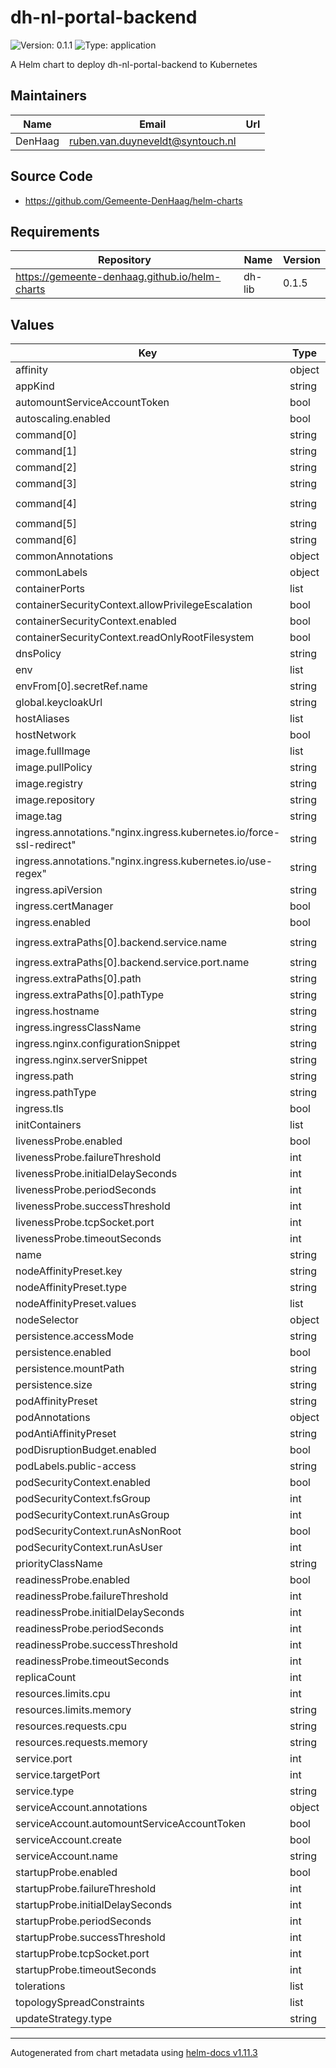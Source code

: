 # dh-nl-portal-backend

![Version: 0.1.1](https://img.shields.io/badge/Version-0.1.2-informational?style=flat-square) ![Type: application](https://img.shields.io/badge/Type-application-informational?style=flat-square)

A Helm chart to deploy dh-nl-portal-backend to Kubernetes

## Maintainers

| Name | Email | Url |
| ---- | ------ | --- |
| DenHaag | <ruben.van.duyneveldt@syntouch.nl> |  |

## Source Code

* <https://github.com/Gemeente-DenHaag/helm-charts>

## Requirements

| Repository | Name | Version |
|------------|------|---------|
| https://gemeente-denhaag.github.io/helm-charts | dh-lib | 0.1.5 |

## Values

| Key | Type | Default | Description |
|-----|------|---------|-------------|
| affinity | object | `{}` |  |
| appKind | string | `"Deployment"` |  |
| automountServiceAccountToken | bool | `false` |  |
| autoscaling.enabled | bool | `false` |  |
| command[0] | string | `"java"` |  |
| command[1] | string | `"-XX:MinRAMPercentage=20.0"` |  |
| command[2] | string | `"-XX:MaxRAMPercentage=80.0"` |  |
| command[3] | string | `"-XshowSettings:vm"` |  |
| command[4] | string | `"-Djava.security.egd=file:/dev/./urandom"` |  |
| command[5] | string | `"-jar"` |  |
| command[6] | string | `"/opt/app.jar"` |  |
| commonAnnotations | object | `{}` |  |
| commonLabels | object | `{}` |  |
| containerPorts | list | `[]` |  |
| containerSecurityContext.allowPrivilegeEscalation | bool | `false` |  |
| containerSecurityContext.enabled | bool | `true` |  |
| containerSecurityContext.readOnlyRootFilesystem | bool | `true` |  |
| dnsPolicy | string | `"ClusterFirst"` |  |
| env | list | `[]` |  |
| envFrom[0].secretRef.name | string | `"{{ include \"app.fullname\" . }}"` |  |
| global.keycloakUrl | string | `"https://keycloak-zgw.test.denhaag.nl"` |  |
| hostAliases | list | `[]` |  |
| hostNetwork | bool | `false` |  |
| image.fullImage | list | `[]` |  |
| image.pullPolicy | string | `"IfNotPresent"` |  |
| image.registry | string | `"crzgwpweu01.azurecr.io"` |  |
| image.repository | string | `"zgw/dh-nl-portal-backend"` |  |
| image.tag | string | `nil` |  |
| ingress.annotations."nginx.ingress.kubernetes.io/force-ssl-redirect" | string | `"true"` |  |
| ingress.annotations."nginx.ingress.kubernetes.io/use-regex" | string | `"true"` |  |
| ingress.apiVersion | string | `nil` |  |
| ingress.certManager | bool | `false` |  |
| ingress.enabled | bool | `true` |  |
| ingress.extraPaths[0].backend.service.name | string | `"{{ include \"common.names.fullname\" . }}"` |  |
| ingress.extraPaths[0].backend.service.port.name | string | `"app"` |  |
| ingress.extraPaths[0].path | string | `"/api/(.*)"` |  |
| ingress.extraPaths[0].pathType | string | `"Prefix"` |  |
| ingress.hostname | string | `""` |  |
| ingress.ingressClassName | string | `"nginx"` |  |
| ingress.nginx.configurationSnippet | string | `nil` |  |
| ingress.nginx.serverSnippet | string | `nil` |  |
| ingress.path | string | `"/graphql"` |  |
| ingress.pathType | string | `"Prefix"` |  |
| ingress.tls | bool | `true` |  |
| initContainers | list | `[]` |  |
| livenessProbe.enabled | bool | `true` |  |
| livenessProbe.failureThreshold | int | `2` |  |
| livenessProbe.initialDelaySeconds | int | `30` |  |
| livenessProbe.periodSeconds | int | `30` |  |
| livenessProbe.successThreshold | int | `1` |  |
| livenessProbe.tcpSocket.port | int | `8080` |  |
| livenessProbe.timeoutSeconds | int | `5` |  |
| name | string | `"dh-nl-portal-backend"` |  |
| nodeAffinityPreset.key | string | `""` |  |
| nodeAffinityPreset.type | string | `""` |  |
| nodeAffinityPreset.values | list | `[]` |  |
| nodeSelector | object | `{}` |  |
| persistence.accessMode | string | `"ReadWriteOnce"` |  |
| persistence.enabled | bool | `false` |  |
| persistence.mountPath | string | `"/data"` |  |
| persistence.size | string | `"10Gi"` |  |
| podAffinityPreset | string | `""` |  |
| podAnnotations | object | `{}` |  |
| podAntiAffinityPreset | string | `"soft"` |  |
| podDisruptionBudget.enabled | bool | `false` |  |
| podLabels.public-access | string | `"allow"` |  |
| podSecurityContext.enabled | bool | `true` |  |
| podSecurityContext.fsGroup | int | `1000` |  |
| podSecurityContext.runAsGroup | int | `1000` |  |
| podSecurityContext.runAsNonRoot | bool | `true` |  |
| podSecurityContext.runAsUser | int | `1000` |  |
| priorityClassName | string | `""` |  |
| readinessProbe.enabled | bool | `false` |  |
| readinessProbe.failureThreshold | int | `6` |  |
| readinessProbe.initialDelaySeconds | int | `60` |  |
| readinessProbe.periodSeconds | int | `30` |  |
| readinessProbe.successThreshold | int | `1` |  |
| readinessProbe.timeoutSeconds | int | `5` |  |
| replicaCount | int | `1` |  |
| resources.limits.cpu | int | `1` |  |
| resources.limits.memory | string | `"2Gi"` |  |
| resources.requests.cpu | string | `"500m"` |  |
| resources.requests.memory | string | `"1Gi"` |  |
| service.port | int | `8080` |  |
| service.targetPort | int | `8080` |  |
| service.type | string | `"ClusterIP"` |  |
| serviceAccount.annotations | object | `{}` |  |
| serviceAccount.automountServiceAccountToken | bool | `true` |  |
| serviceAccount.create | bool | `false` |  |
| serviceAccount.name | string | `nil` |  |
| startupProbe.enabled | bool | `true` |  |
| startupProbe.failureThreshold | int | `15` |  |
| startupProbe.initialDelaySeconds | int | `10` |  |
| startupProbe.periodSeconds | int | `20` |  |
| startupProbe.successThreshold | int | `1` |  |
| startupProbe.tcpSocket.port | int | `8080` |  |
| startupProbe.timeoutSeconds | int | `5` |  |
| tolerations | list | `[]` |  |
| topologySpreadConstraints | list | `[]` |  |
| updateStrategy.type | string | `"RollingUpdate"` |  |

----------------------------------------------
Autogenerated from chart metadata using [helm-docs v1.11.3](https://github.com/norwoodj/helm-docs/releases/v1.11.3)
